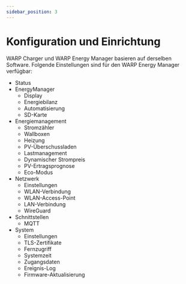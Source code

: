 ```yaml
---
sidebar_position: 3
---
```


# Konfiguration und Einrichtung

WARP Charger und WARP Energy Manager basieren auf derselben Software. Folgende Einstellungen sind für den WARP Energy Manager verfügbar:
 
 * Status
 * EnergyManager
   * Display
   * Energiebilanz
   * Automatisierung
   * SD-Karte
 * Energiemanagement
   * Stromzähler
   * Wallboxen
   * Heizung
   * PV-Überschussladen
   * Lastmanagement
   * Dynamischer Strompreis
   * PV-Ertragsprognose
   * Eco-Modus
 * Netzwerk
   * Einstellungen
   * WLAN-Verbindung
   * WLAN-Access-Point
   * LAN-Verbindung
   * WireGuard
 * Schnittstellen
   * MQTT
 * System
   * Einstellungen
   * TLS-Zertifikate
   * Fernzugriff
   * Systemzeit
   * Zugangsdaten
   * Ereignis-Log
   * Firmware-Aktualisierung
